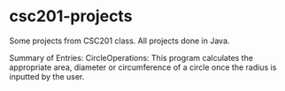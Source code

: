 # csc201-projects

Some projects from CSC201 class. 
All projects done in Java. 

Summary of Entries:
CircleOperations: This program calculates the appropriate area, diameter or circumference of a circle once the radius is inputted by the user. 

